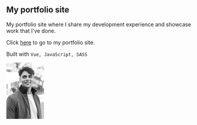 ## My portfolio site

My portfolio site where I share my development experience and showcase work that I've done.

Click [here](https://www.nicklal.dev) to go to my portfolio site.

Built with ```Vue, JavaScript, SASS```

<a href="https://www.nicklal.dev">
  <img 
    src="/src/assets/nick-lal-portrait.jpg"
    width="100"
    loading="lazy"
  />
</a>
